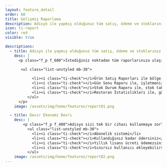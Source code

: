 ```yaml
---
layout: feature_detail
order: 60
title: Gelişmiş Raporlama
description: Adisyo ile yapmış olduğunuz tüm satış, ödeme ve stoklarınız işletmenize özel detaylı ve anlaşılır raporlar halinde sunulmuştur. 
icon: ti-report
color: red
visible: true

descriptions: 
  - title: Adisyo ile yapmış olduğunuz tüm satış, ödeme ve stoklarınız işletmenize özel detaylı ve anlaşılır raporlar halinde sunulmuştur. 
    desc: |
      <p class="f_p f_600">İstediğiniz noktadan tüm raporlarınıza ulaşır, böylelikle verimliliğinizi en üst seviyede tutarsınız.</p>

       <ul class="list-unstyled mb-30">
   
            <li><i class="ti-check"></i>Ürün Satış Raporları ile bölge, kategori ve ürün bazında yapmış olduğunuz tüm satışlarınızı görüntülebilirsiniz.</li>
            <li><i class="ti-check"></i>Gün Sonu Raporu ile, işletmenize ait günlük ve haftalık satış raporlarınızı inceleyebilirsiniz.</li>
            <li><i class="ti-check"></i>Stok Durum Raporu ile, stok takibi yaptığınız ürünlerinizin stok değişim hareketlerini görüntülebilirsiniz.</li>
            <li><i class="ti-check"></i>Restoran İstatislikleri ile, günlük ve aylık ciro verilerinizi, ağırlanan misafir sayılarınızı, günlük ortalama satış tutarınızı ve daha bir çok verinizi inceleyebilirsiniz.</li>
          </ul>              
      </p>
    image: /assets/img/home/features/report01.png

  - title: Devir Ekonomi Devri
    desc: |
        <p class="f_p f_400">Adisyo sizi tek bir cihazı kullanmaya zorlamaz. Adisyo'yu kullanmak için pahalı bir lisans almanız gerekmez. Yıllık bakım ücreti ödemezsiniz. Abonelik sistemi sayesinde, kullandığınız kadar ödersiniz.</p>
          <ul class="list-unstyled mb-30">
            <li><i class="ti-check"></i>Abonelik sistemi</li>
            <li><i class="ti-check"></i>Kullandığınız kadar ödersiniz</li>
            <li><i class="ti-check"></i>Yıllık lisans ücreti ödemezsiniz</li>
            <li><i class="ti-check"></i>Sınırsız kullanıcı ekleyebilirsiniz</li>
          </ul>
    image: /assets/img/home/features/report02.png
---
```

